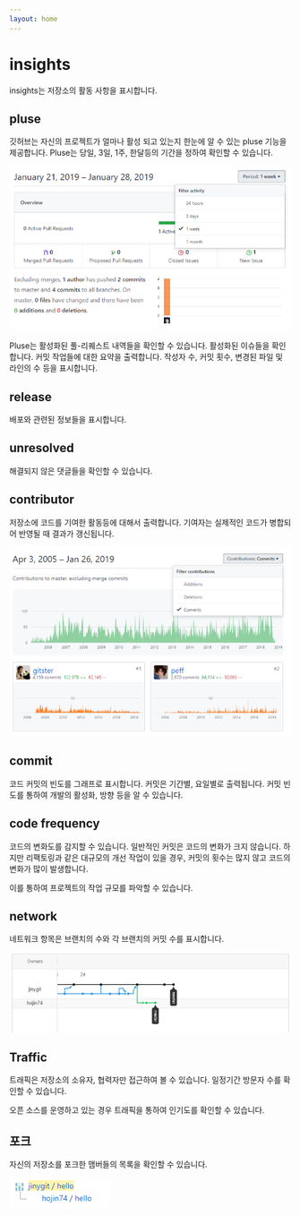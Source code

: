 ```yaml
---
layout: home
---
```


# insights
insights는 저장소의 활동 사항을 표시합니다.

## pluse
깃허브는 자신의 프로젝트가 얼마나 활성 되고 있는지 한눈에 알 수 있는 pluse 기능을 제공합니다. Pluse는 당일, 3일, 1주, 한달등의 기간을 정하여 확인할 수 있습니다.

![github](./img/insights_01.png)  

Pluse는 활성화된 풀-리퀘스트 내역들을 확인할 수 있습니다. 활성화된 이슈들을 확인합니다. 커밋 작업들에 대한 요약을 출력합니다. 작성자 수, 커밋 횟수, 변경된 파일 및 라인의 수 등을 표시합니다.

## release
배포와 관련된 정보들을 표시합니다.

## unresolved
해결되지 않은 댓글들을 확인할 수 있습니다.

## contributor
저장소에 코드를 기여한 활동등에 대해서 출력합니다. 기여자는 실제적인 코드가 병합되어 반영될 때 결과가 갱신됩니다.

![github](./img/insights_02.png)  

## commit
코드 커밋의 빈도를 그래프로 표시합니다. 커밋은 기간별, 요일별로 출력됩니다. 커밋 빈도를 통하여 개발의 활성화, 방향 등을 알 수 있습니다.

## code frequency
코드의 변화도를 감지할 수 있습니다. 일반적인 커밋은 코드의 변화가 크지 않습니다. 하지만 리팩토링과 같은 대규모의 개선 작업이 있을 경우, 커밋의 횟수는 많지 않고 코드의 변화가 많이 발생합니다.

이를 통하여 프로젝트의 작업 규모를 파악할 수 있습니다.

## network
네트워크 항목은 브랜치의 수와 각 브랜치의 커밋 수를 표시합니다.

![github](./img/insights_03.png)  

## Traffic
트래픽은 저장소의 소유자, 협력자만 접근하여 볼 수 있습니다. 일정기간 방문자 수를 확인할 수 있습니다.

오픈 소스를 운영하고 있는 경우 트래픽을 통하여 인기도를 확인할 수 있습니다.

## 포크
자신의 저장소를 포크한 맴버들의 목록을 확인할 수 있습니다.

![github](./img/insights_04.png)  